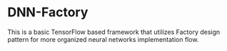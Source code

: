 # DNN-Factory
This is a basic TensorFlow based framework that utilizes Factory design pattern for more organized neural networks implementation flow. 
